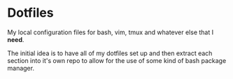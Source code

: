 # Dotfiles

My local configuration files for bash, vim, tmux and whatever else that I **need**.

The initial idea is to have all of my dotfiles set up and then extract each section into it's own repo to allow for the use of some kind of bash package manager.